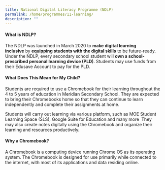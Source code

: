```yaml
---
title: National Digital Literacy Programme (NDLP)
permalink: /home/programmes/11-learning/
description: ""
---
```

#### What is NDLP?

The NDLP was launched in March 2020 to **make digital learning inclusive** by **equipping students with the digital skills** to be future-ready. Under the NDLP, every secondary school student will **own a school-prescribed personal learning device (PLD)**. Students may use funds from their Edusave Account to pay for the PLD.

#### What Does This Mean for My Child?

Students are required to use a Chromebook for their learning throughout the 4 to 5 years of education in Meridian Secondary School. They are expected to bring their Chromebooks home so that they can continue to learn independently and complete their assignments at home.

Students will carry out learning via various platform, such as MOE Student Learning Space (SLS), Google Suite for Education and many more  They may also create notes digitally using the Chromebook and organize their learning and resources productively.

#### Why a Chromebook?

A Chromebook is a computing device running Chrome OS as its operating system. The Chromebook is designed for use primarily while connected to the internet, with most of its applications and data residing online.